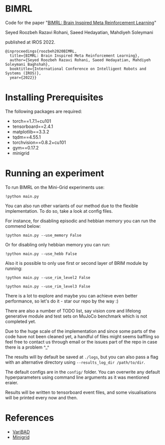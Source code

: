 # BIMRL

Code for the paper "[BIMRL: Brain Inspired Meta Reinforcement Learning](https://arxiv.org/abs/2210.16530)" 

Seyed Roozbeh Razavi Rohani, Saeed Hedayatian, Mahdiyeh Soleymani 

published at IROS 2022.

```
@inproceedings{roozbeh2020BIMRL,
  title={BIMRL: Brain Inspired Meta Reinforcement Learning},
  author={Seyed Roozbeh Razavi Rohani, Saeed Hedayatian, Mahdiyeh Soleymani Baghshah},
  booktitle={International Conference on Intelligent Robots and Systems (IROS)},
  year={2022}}
```
# Installing Prerequisites

The following packages are required:

- torch==1.7.1+cu101
- tensorboard==2.4.1
- matplotlib==3.3.2
- tqdm==4.55.1
- torchvision==0.8.2+cu101
- gym==0.17.2
- minigrid


# Running an experiment


To run BIMRL on the Mini-Grid experiments use:
```
!python main.py 
```

You can also run other variants of our method due to the flexible implementation. To do so, take a look at config files. 

For instance, for disabling episodic and hebbian memory you can run the commend below:
```
!python main.py --use_memory False
```
Or for disabling only hebbian memory you can run:
```
!python main.py --use_hebb False
```
Also it is possible to only use first or second layer of BRIM module by running:
```
!python main.py --use_rim_level2 False
```
```
!python main.py --use_rim_level3 False
```
There is a lot to explore and maybe you can achieve even better performance, so let's do it - star our repo by the way :)

There are also a number of TODO list, say vision core and lifelong generative module and test sets on MuJoCo benchmark which is not completed yet.

Due to the huge scale of the implementation and since some parts of the code have not been cleaned yet, a handful of files might seems baffling so feel free to contact us through email or the issues part of the repo in case there is a problem ^_^

The results will by default be saved at `./logs`, 
but you can also pass a flag with an alternative directory using `--results_log_dir /path/to/dir`.

The default configs are in the `config/` folder. 
You can overwrite any default hyperparameters using command line arguments as it was mentioned eraier.

Results will be written to tensorboard event files, 
and some visualisations will be printed every now and then.

# References

* [VariBAD](https://github.com/lmzintgraf/varibad)
* [Minigrid](https://github.com/Farama-Foundation/Minigrid)
